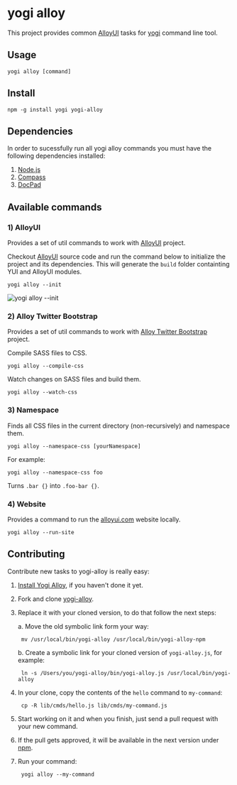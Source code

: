 # yogi alloy

This project provides common [AlloyUI](http://alloyui.com) tasks for [yogi](http://yui.github.com/yogi) command line tool.

## Usage

	yogi alloy [command]

## Install

	npm -g install yogi yogi-alloy

## Dependencies

In order to sucessfully run all yogi alloy commands you must have the following dependencies installed:

1. [Node.js](http://nodejs.org/download/)
2. [Compass](http://compass-style.org/install/)
3. [DocPad](http://bevry.me/learn/docpad-install)

## Available commands

### 1) AlloyUI

Provides a set of util commands to work with [AlloyUI](http://github.com/liferay/alloy-ui) project.

Checkout [AlloyUI](https://github.com/liferay/alloy-ui) source code and run the command below to initialize the project and its dependencies. This will generate the `build` folder containting YUI and AlloyUI modules.

	yogi alloy --init
	

![yogi alloy --init](http://f.cl.ly/items/2M2z452Q1O140Z2d1i0I/Screen%20Shot%202013-02-04%20at%2020.43.34.png)

### 2) Alloy Twitter Bootstrap

Provides a set of util commands to work with [Alloy Twitter Bootstrap](http://github.com/liferay/alloy-twitter-bootstrap) project.

Compile SASS files to CSS.

	yogi alloy --compile-css

Watch changes on SASS files and build them.

	yogi alloy --watch-css

### 3) Namespace

Finds all CSS files in the current directory (non-recursively) and namespace them.

	yogi alloy --namespace-css [yourNamespace]

For example:

	yogi alloy --namespace-css foo

Turns `.bar {}` into `.foo-bar {}`.

### 4) Website

Provides a command to run the [alloyui.com](http://github.com/liferay/alloyui.com) website locally.

	yogi alloy --run-site

## Contributing

Contribute new tasks to yogi-alloy is really easy:

1. [Install Yogi Alloy](#install), if you haven't done it yet.
2. Fork and clone [yogi-alloy](http://github.com/liferay/yogi-alloy).
3. Replace it with your cloned version, to do that follow the next steps:

	a. Move the old symbolic link form your way:

		mv /usr/local/bin/yogi-alloy /usr/local/bin/yogi-alloy-npm

	b. Create a symbolic link for your cloned version of `yogi-alloy.js`, for example:

		ln -s /Users/you/yogi-alloy/bin/yogi-alloy.js /usr/local/bin/yogi-alloy

4. In your clone, copy the contents of the `hello` command to `my-command`:

		cp -R lib/cmds/hello.js lib/cmds/my-command.js

5. Start working on it and when you finish, just send a pull request with your new command.
6. If the pull gets approved, it will be available in the next version under [npm](https://npmjs.org/package/yogi-alloy).
7. Run your command:

		yogi alloy --my-command